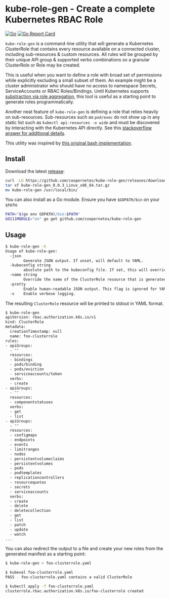 # kube-role-gen - Create a complete Kubernetes RBAC Role

[![Go](https://github.com/coopernetes/kube-role-gen/workflows/Go/badge.svg)](https://github.com/coopernetes/kube-role-gen/actions?query=workflow%3AGo)
[![Go Report Card](https://goreportcard.com/badge/github.com/coopernetes/kube-role-gen)](https://goreportcard.com/report/github.com/coopernetes/kube-role-gen)

`kube-role-gen` is a command-line utility that will generate a Kubernetes ClusterRole that contains every resource available on a connected cluster, including sub-resources & custom resources. All rules will be grouped by their unique API group & supported verbs combinations so a granular ClusterRole or Role may be created.

This is useful when you want to define a role with broad set of permissions while explicitly excluding a small subset of them. An example might be a cluster administrator who should have no access to namespace Secrets, ServiceAccounts or RBAC Roles/Bindings. Until Kubernetes supports [substraction via role aggregation](https://github.com/kubernetes/kubernetes/issues/70387), this tool is useful as a starting point to generate roles programmatically.

Another neat feature of `kube-role-gen` is defining a role that relies heavily on sub-resources. Sub-resources such as `pod/exec` do not show up in any static list such as `kubectl api-resources -o wide` and must be discovered by interacting with the Kubernetes API directly. See this [stackoverflow answer for additional details](https://stackoverflow.com/a/51289417).

This utility was inspired by [this original bash implementation](https://stackoverflow.com/a/57892189).

## Install

Download the latest [release](https://github.com/coopernetes/kube-role-gen/releases):

```bash
curl -LO https://github.com/coopernetes/kube-role-gen/releases/download/v0.0.3/kube-role-gen_0.0.3_Linux_x86_64.tar.gz
tar xf kube-role-gen_0.0.3_Linux_x86_64.tar.gz
mv kube-role-gen /usr/local/bin/
```

You can also install as a Go module. Ensure you have `$GOPATH/bin` on your `$PATH`:

```bash
PATH="$(go env GOPATH)/bin:$PATH"
GO111MODULE="on" go get github.com/coopernetes/kube-role-gen
```

## Usage

```bash
$ kube-role-gen -h
Usage of kube-role-gen:
  -json
        Generate JSON output. If unset, will default to YAML.
  -kubeconfig string
        absolute path to the kubeconfig file. If set, this will override the default behavior and ignore KUBECONFIG environment variable and/or $HOME/.kube/config file location.
  -name string
        Override the name of the ClusterRole resource that is generated (default "foo-clusterrole")
  -pretty
        Enable human-readable JSON output. This flag is ignored for YAML (always pretty-prints).
  -v    Enable verbose logging.
```

The resulting `ClusterRole` resource will be printed to stdout in YAML format.

```bash
$ kube-role-gen
apiVersion: rbac.authorization.k8s.io/v1
kind: ClusterRole
metadata:
  creationTimestamp: null
  name: foo-clusterrole
rules:
- apiGroups:
  - ""
  resources:
  - bindings
  - pods/binding
  - pods/eviction
  - serviceaccounts/token
  verbs:
  - create
- apiGroups:
  - ""
  resources:
  - componentstatuses
  verbs:
  - get
  - list
- apiGroups:
  - ""
  resources:
  - configmaps
  - endpoints
  - events
  - limitranges
  - nodes
  - persistentvolumeclaims
  - persistentvolumes
  - pods
  - podtemplates
  - replicationcontrollers
  - resourcequotas
  - secrets
  - serviceaccounts
  verbs:
  - create
  - delete
  - deletecollection
  - get
  - list
  - patch
  - update
  - watch
...
```

You can also redirect the output to a file and create your new roles from the generated manifest as a starting point:

```bash
$ kube-role-gen > foo-clusterrole.yaml

$ kubeval foo-clusterrole.yaml
PASS - foo-clusterrole.yaml contains a valid ClusterRole

$ kubectl apply -f foo-clusterrole.yaml
clusterrole.rbac.authorization.k8s.io/foo-clusterrole created
```
